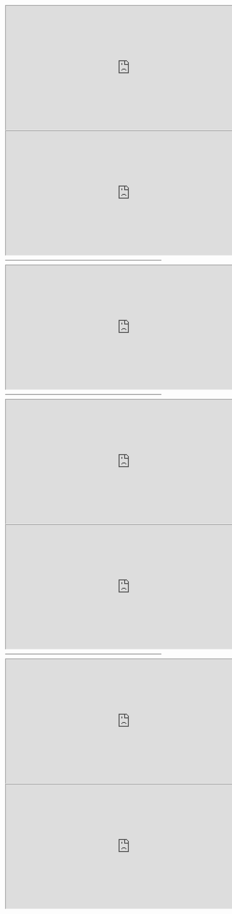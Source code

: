 


<iframe width="800"
  height="400"  src="https://events.berkeley.edu/events/event/271501-sergei-parajanov-symposium"></iframe>

<iframe width="800"
  height="400"  src="https://olli.berkeley.edu/speaker-series-town-halls"></iframe>

---

<iframe width="800"
  height="400"  src="https://gradlectures.berkeley.edu/lecture/"></iframe>

---
<iframe width="800"
  height="400"  src="https://curricularconnections.berkeley.edu/ls110/"></iframe>


<iframe width="800"
  height="400"  src="https://scienceatcal.berkeley.edu/lectureseries"></iframe>
  
---



<iframe width="800"
  height="400"  src="https://academicearth.org/universities/berkeley/"></iframe>

<iframe width="800"
  height="400"  src="https://haas.berkeley.edu/about/speaker-series/deans-speaker-series/"></iframe>

